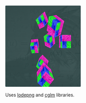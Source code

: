 ![7.0_HelloCamera](/screenshots/7.0_HelloCamera.png)

Uses [lodepng](https://lodev.org/lodepng/) and [cglm](https://github.com/recp/cglm) libraries.

